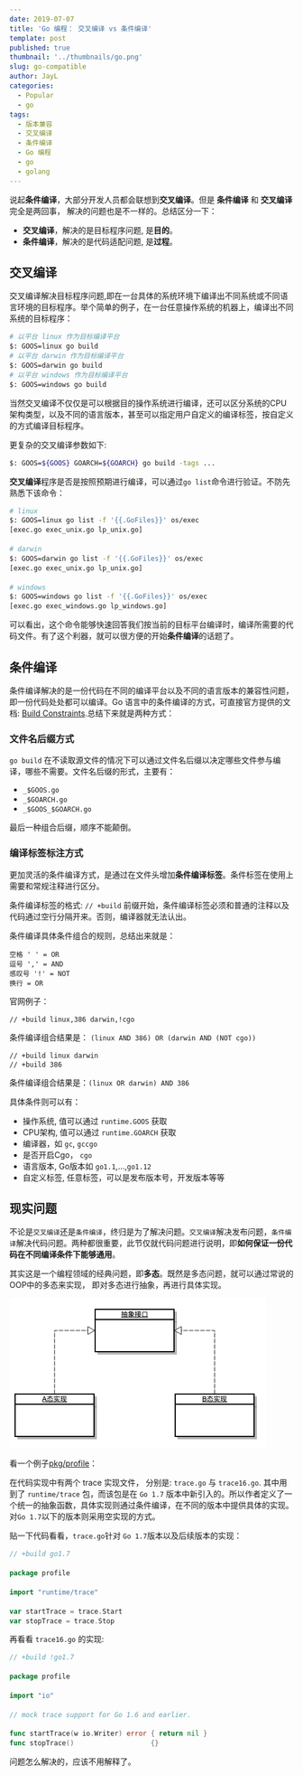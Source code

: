 ```yaml
---
date: 2019-07-07
title: 'Go 编程： 交叉编译 vs 条件编译'
template: post
published: true
thumbnail: '../thumbnails/go.png'
slug: go-compatible
author: JayL
categories:
  - Popular
  - go
tags:
  - 版本兼容
  - 交叉编译
  - 条件编译
  - Go 编程
  - go
  - golang
---
```


说起**条件编译**，大部分开发人员都会联想到**交叉编译**。但是 **条件编译** 和 **交叉编译** 完全是两回事， 解决的问题也是不一样的。总结区分一下：

- **交叉编译**，解决的是目标程序问题, 是**目的**。
- **条件编译**，解决的是代码适配问题, 是**过程**。

## 交叉编译

交叉编译解决目标程序问题,即在一台具体的系统环境下编译出不同系统或不同语言环境的目标程序。举个简单的例子，在一台任意操作系统的机器上，编译出不同系统的目标程序：

````bash
# 以平台 linux 作为目标编译平台
$: GOOS=linux go build 
# 以平台 darwin 作为目标编译平台
$: GOOS=darwin go build 
# 以平台 windows 作为目标编译平台
$: GOOS=windows go build 
````

当然交叉编译不仅仅是可以根据目的操作系统进行编译，还可以区分系统的CPU架构类型，以及不同的语言版本，甚至可以指定用户自定义的编译标签，按自定义的方式编译目标程序。

更复杂的交叉编译参数如下:

````bash
$: GOOS=${GOOS} GOARCH=${GOARCH} go build -tags ...
````

**交叉编译**程序是否是按照预期进行编译，可以通过`go list`命令进行验证。不防先熟悉下该命令：

````bash
# linux 
$: GOOS=linux go list -f '{{.GoFiles}}' os/exec
[exec.go exec_unix.go lp_unix.go]

# darwin
$: GOOS=darwin go list -f '{{.GoFiles}}' os/exec
[exec.go exec_unix.go lp_unix.go]

# windows
$: GOOS=windows go list -f '{{.GoFiles}}' os/exec
[exec.go exec_windows.go lp_windows.go]
````

可以看出，这个命令能够快速回答我们按当前的目标平台编译时，编译所需要的代码文件。有了这个利器，就可以很方便的开始**条件编译**的话题了。

## 条件编译

条件编译解决的是一份代码在不同的编译平台以及不同的语言版本的兼容性问题，即一份代码处处都可以编译。Go 语言中的条件编译的方式，可直接官方提供的文档: [Build Constraints](https://golang.org/pkg/go/build/#hdr-Build_Constraints).总结下来就是两种方式：

### 文件名后缀方式

`go build` 在不读取源文件的情况下可以通过文件名后缀以决定哪些文件参与编译，哪些不需要。文件名后缀的形式，主要有：

- `_$GOOS.go`
- `_$GOARCH.go`
- `_$GOOS_$GOARCH.go` 

最后一种组合后缀，顺序不能颠倒。

### 编译标签标注方式

更加灵活的条件编译方式，是通过在文件头增加**条件编译标签**。条件标签在使用上需要和常规注释进行区分。

条件编译标签的格式: `// +build` 前缀开始，条件编译标签必须和普通的注释以及代码通过空行分隔开来。否则，编译器就无法认出。

条件编译具体条件组合的规则，总结出来就是：

````
空格 ' ' = OR
逗号 ',' = AND
感叹号 '!' = NOT
换行 = OR
````

官网例子：

````
// +build linux,386 darwin,!cgo
````
条件编译组合结果是： `(linux AND 386) OR (darwin AND (NOT cgo))`

````
// +build linux darwin
// +build 386
````
条件编译组合结果是：`(linux OR darwin) AND 386`

具体条件则可以有：

- 操作系统, 值可以通过 `runtime.GOOS` 获取
- CPU架构, 值可以通过 `runtime.GOARCH` 获取
- 编译器，如 `gc`, `gccgo`
- 是否开启Cgo， `cgo`
- 语言版本, Go版本如 `go1.1`,...,`go1.12`
- 自定义标签, 任意标签，可以是发布版本号，开发版本等等

## 现实问题

不论是`交叉编译`还是`条件编译`，终归是为了解决问题。`交叉编译`解决发布问题，`条件编译`解决代码问题。两种都很重要，此节仅就代码问题进行说明，即**如何保证一份代码在不同编译条件下能够通用**。

其实这是一个编程领域的经典问题，即**多态**。既然是多态问题，就可以通过常说的OOP中的多态来实现， 即对多态进行抽象，再进行具体实现。

![](../images/dt.png)

看一个例子[pkg/profile](https://github.com/pkg/profile)：

在代码实现中有两个 trace 实现文件， 分别是: `trace.go` 与 `trace16.go`. 其中用到了 `runtime/trace` 包，而该包是在 `Go 1.7` 版本中新引入的。所以作者定义了一个统一的抽象函数，具体实现则通过条件编译，在不同的版本中提供具体的实现。对`Go 1.7`以下的版本则采用空实现的方式。

贴一下代码看看，`trace.go`针对 `Go 1.7`版本以及后续版本的实现：

````go
// +build go1.7

package profile

import "runtime/trace"

var startTrace = trace.Start
var stopTrace = trace.Stop
````

再看看 `trace16.go` 的实现:

````go
// +build !go1.7

package profile

import "io"

// mock trace support for Go 1.6 and earlier.

func startTrace(w io.Writer) error { return nil }
func stopTrace()                   {}
````

问题怎么解决的，应该不用解释了。